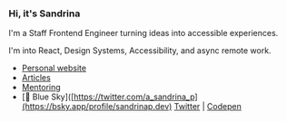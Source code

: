 ### Hi, it's Sandrina

I'm a Staff Frontend Engineer turning ideas into accessible experiences.

I'm into React, Design Systems, Accessibility, and async remote work.

- [Personal website](https://www.sandrina-p.net/)
- [Articles](https://www.sandrina-p.net/writing/)
- [Mentoring](https://mentorcruise.com/mentor/SandrinaPereira/)
- [🦋 Blue Sky]([https://twitter.com/a_sandrina_p](https://bsky.app/profile/sandrinap.dev) [Twitter](https://twitter.com/a_sandrina_p) | [Codepen](https://codepen.io/sandrina-p)
